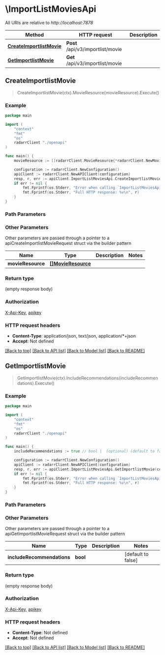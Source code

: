 # \ImportListMoviesApi

All URIs are relative to *http://localhost:7878*

Method | HTTP request | Description
------------- | ------------- | -------------
[**CreateImportlistMovie**](ImportListMoviesApi.md#CreateImportlistMovie) | **Post** /api/v3/importlist/movie | 
[**GetImportlistMovie**](ImportListMoviesApi.md#GetImportlistMovie) | **Get** /api/v3/importlist/movie | 



## CreateImportlistMovie

> CreateImportlistMovie(ctx).MovieResource(movieResource).Execute()



### Example

```go
package main

import (
    "context"
    "fmt"
    "os"
    radarrClient "./openapi"
)

func main() {
    movieResource := []radarrClient.MovieResource{*radarrClient.NewMovieResource()} // []MovieResource |  (optional)

    configuration := radarrClient.NewConfiguration()
    apiClient := radarrClient.NewAPIClient(configuration)
    resp, r, err := apiClient.ImportListMoviesApi.CreateImportlistMovie(context.Background()).MovieResource(movieResource).Execute()
    if err != nil {
        fmt.Fprintf(os.Stderr, "Error when calling `ImportListMoviesApi.CreateImportlistMovie``: %v\n", err)
        fmt.Fprintf(os.Stderr, "Full HTTP response: %v\n", r)
    }
}
```

### Path Parameters



### Other Parameters

Other parameters are passed through a pointer to a apiCreateImportlistMovieRequest struct via the builder pattern


Name | Type | Description  | Notes
------------- | ------------- | ------------- | -------------
 **movieResource** | [**[]MovieResource**](MovieResource.md) |  | 

### Return type

 (empty response body)

### Authorization

[X-Api-Key](../README.md#X-Api-Key), [apikey](../README.md#apikey)

### HTTP request headers

- **Content-Type**: application/json, text/json, application/*+json
- **Accept**: Not defined

[[Back to top]](#) [[Back to API list]](../README.md#documentation-for-api-endpoints)
[[Back to Model list]](../README.md#documentation-for-models)
[[Back to README]](../README.md)


## GetImportlistMovie

> GetImportlistMovie(ctx).IncludeRecommendations(includeRecommendations).Execute()



### Example

```go
package main

import (
    "context"
    "fmt"
    "os"
    radarrClient "./openapi"
)

func main() {
    includeRecommendations := true // bool |  (optional) (default to false)

    configuration := radarrClient.NewConfiguration()
    apiClient := radarrClient.NewAPIClient(configuration)
    resp, r, err := apiClient.ImportListMoviesApi.GetImportlistMovie(context.Background()).IncludeRecommendations(includeRecommendations).Execute()
    if err != nil {
        fmt.Fprintf(os.Stderr, "Error when calling `ImportListMoviesApi.GetImportlistMovie``: %v\n", err)
        fmt.Fprintf(os.Stderr, "Full HTTP response: %v\n", r)
    }
}
```

### Path Parameters



### Other Parameters

Other parameters are passed through a pointer to a apiGetImportlistMovieRequest struct via the builder pattern


Name | Type | Description  | Notes
------------- | ------------- | ------------- | -------------
 **includeRecommendations** | **bool** |  | [default to false]

### Return type

 (empty response body)

### Authorization

[X-Api-Key](../README.md#X-Api-Key), [apikey](../README.md#apikey)

### HTTP request headers

- **Content-Type**: Not defined
- **Accept**: Not defined

[[Back to top]](#) [[Back to API list]](../README.md#documentation-for-api-endpoints)
[[Back to Model list]](../README.md#documentation-for-models)
[[Back to README]](../README.md)


